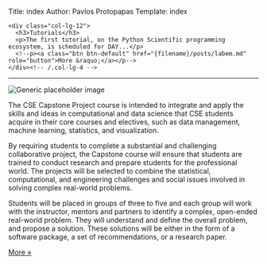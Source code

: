 Title: index
Author: Pavlos Protopapas
Template: index


<div class="row">

    <div class="col-lg-12">
      <h3>Tutorials</h3>
      <p>The first tutorial, on the Python Scientific programming ecosystem, is scheduled for DAY...</p>
      <!--p><a class="btn btn-default" href="{filename}/posts/labem.md" role="button">More &raquo;</a></p-->
    </div><!-- /.col-lg-4 -->
</div>

<hr/>
<div class="row">
    <div class="col-lg-4">
      <img class="img-responsive" src="{filename}/static/mcmc-3d.gif" alt="Generic placeholder image">
    </div>
<div class="col-lg-8">
<p> The CSE Capstone Project course is intended to integrate and apply the skills and ideas in computational and data science that CSE students acquire in their core courses and electives, such as data management, machine learning, statistics, and visualization.</p>

<p>By requiring students to complete a substantial and challenging collaborative project, the Capstone course will ensure that students are trained to conduct research and prepare students for the professional world. The projects will be selected to combine the statistical, computational, and engineering challenges and social issues involved in solving complex real-world problems.</p>

<p>Students will be placed in groups of three to five and each group will work with the instructor, mentors and partners to identify a complex, open-ended real-world problem. They will understand and define the overall problem, and propose a solution. These solutions will be either in the form of a software package, a set of recommendations, or a research paper.</p>
<p><a class="btn btn-default" href="{filename}/pages/about.md" role="button">More &raquo;</a></p>
</div>
</div>
